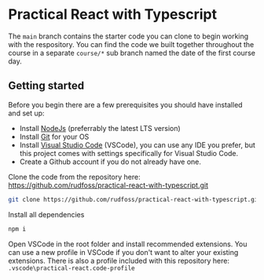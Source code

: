 # Practical React with Typescript

The `main` branch contains the starter code you can clone to begin working with the respository. You can find the code we built together throughout the course in a separate `course/*` sub branch named the date of the first course day.

## Getting started

Before you begin there are a few prerequisites you should have installed and set up:

- Install [NodeJs](https://nodejs.org/en/) (preferrably the latest LTS version)
- Install [Git](https://git-scm.com) for your OS
- Install [Visual Studio Code](https://code.visualstudio.com) (VSCode), you can use any IDE you prefer, but this project comes with settings specifically for Visual Studio Code.
- Create a Github account if you do not already have one.

Clone the code from the repository here: https://github.com/rudfoss/practical-react-with-typescript.git

```bash
git clone https://github.com/rudfoss/practical-react-with-typescript.git
```

Install all dependencies

```bash
npm i
```

Open VSCode in the root folder and install recommended extensions. You can use a new profile in VSCode if you don't want to alter your existing extensions. There is also a profile included with this repository here: `.vscode\practical-react.code-profile`
